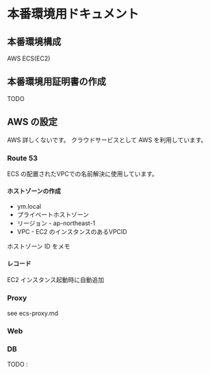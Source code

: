# 本番環境用ドキュメント

## 本番環境構成

AWS
  ECS(EC2)

## 本番環境用証明書の作成

TODO

## AWS の設定

AWS 詳しくないです。
クラウドサービスとして AWS を利用しています。

### Route 53

ECS の配置されたVPCでの名前解決に使用しています。

#### ホストゾーンの作成

- ym.local
- プライベートホストゾーン
- リージョン - ap-northeast-1
- VPC - EC2 のインスタンスのあるVPCID

ホストゾーン ID をメモ

#### レコード

EC2 インスタンス起動時に自動追加

### Proxy

see ecs-proxy.md

### Web

### DB

TODO :

